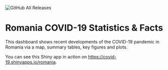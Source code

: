 ![GitHub All Releases](https://img.shields.io/github/downloads/alexdum/covid19-romania/total)


# Romania COVID-19 Statistics & Facts 

This dashboard shows recent developments of the COVID-19 pandemic in Romania via a map, summary tables, key figures and plots.

You can see this Shiny app in action on https://covid-19.shinyapps.io/romania.
